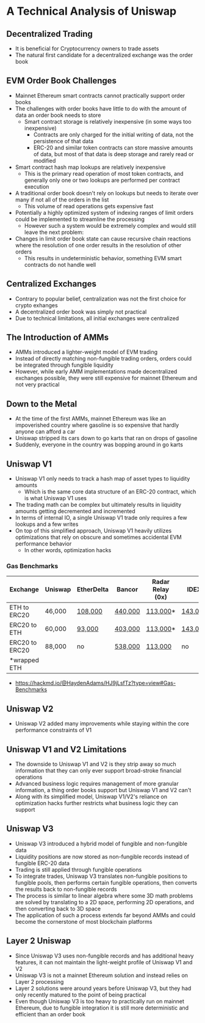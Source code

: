 # A Technical Analysis of Uniswap

## Decentralized Trading

* It is beneficial for Cryptocurrency owners to trade assets
* The natural first candidate for a decentralized exchange was the order book

## EVM Order Book Challenges

* Mainnet Ethereum smart contracts cannot practically support order books
* The challenges with order books have little to do with the amount of data an order book needs to store
  * Smart contract storage is relatively inexpensive (in some ways too inexpensive)
    * Contracts are only charged for the initial writing of data, not the persistence of that data
    * ERC-20 and similar token contracts can store massive amounts of data, but most of that data is deep storage and rarely read or modified
* Smart contract hash map lookups are relatively inexpensive
  * This is the primary read operation of most token contracts, and generally only one or two lookups are performed per contract execution
* A traditional order book doesn't rely on lookups but needs to iterate over many if not all of the orders in the list
  * This volume of read operations gets expensive fast
* Potentially a highly optimized system of indexing ranges of limit orders could be implemented to streamline the processing
  * However such a system would be extremely complex and would still leave the next problem:
* Changes in limit order book state can cause recursive chain reactions where the resolution of one order results in the resolution of other orders
  * This results in undeterministic behavior, something EVM smart contracts do not handle well

## Centralized Exchanges

* Contrary to popular belief, centralization was not the first choice for crypto exhanges
* A decentralized order book was simply not practical
* Due to technical limitations, all initial exchanges were centralized

## The Introduction of AMMs

* AMMs introduced a lighter-weight model of EVM trading
* Instead of directly matching non-fungible trading orders, orders could be integrated through fungible liquidity
* However, while early AMM implementations made decentralized exchanges possible, they were still expensive for mainnet Ethereum and not very practical

## Down to the Metal

* At the time of the first AMMs, mainnet Ethereum was like an impoverished country where gasoline is so expensive that hardly anyone can afford a car
* Uniswap stripped its cars down to go karts that ran on drops of gasoline
* Suddenly, everyone in the country was bopping around in go karts

## Uniswap V1

* Uniswap V1 only needs to track a hash map of asset types to liquidity amounts
  * Which is the same core data structure of an ERC-20 contract, which is what Uniswap V1 uses
* The trading math can be complex but ultimately results in liquidity amounts getting decremented and incremented
* In terms of internal IO, a single Uniswap V1 trade only requires a few lookups and a few writes
* On top of this simplified approach, Uniswap V1 heavily utilizes optimizations that rely on obscure and sometimes accidental EVM performance behavior
  * In other words, optimization hacks

### Gas Benchmarks

| Exchange       | Uniswap | EtherDelta                                                   | Bancor                                                       | Radar Relay (0x)                                             | IDEX                                                         | Airswap                                                      |
| -------------- | ------- | ------------------------------------------------------------ | ------------------------------------------------------------ | ------------------------------------------------------------ | ------------------------------------------------------------ | ------------------------------------------------------------ |
| ETH to ERC20   | 46,000  | [108,000](https://etherscan.io/tx/0xb0d4330872132a808381bc709069e233c6f69f0bd4c4a4b87e2d40142866a0c7) | [440,000](https://etherscan.io/tx/0x462a3ad9dd05ce18cb33412fde02ee8cfa782d69a9df85be97ac8216a5c8b422) | [113,000](https://etherscan.io/tx/0xe2ca9f47926e2b262cf9b060f735c5ebfda1a4edd55af236d95b274c75be5449)* | [143,000](https://etherscan.io/tx/0xe2ca9f47926e2b262cf9b060f735c5ebfda1a4edd55af236d95b274c75be5449) | [90,000](https://etherscan.io/tx/0xccc10f160bde7779a35cda22f5d67532d0a4beaf76c9296f3d645ff1edf424ec) |
| ERC20 to ETH   | 60,000  | [93,000](https://etherscan.io/tx/0xc06aeb2b6794271c978b2d41b16ba0e75f80f55ab9160b21212d0d4eb918f6e1) | [403,000](https://etherscan.io/tx/0x550961cbe81995c2300550b75654c75fb112fa5ba4a20ab7af1c02ed218af8e1) | [113,000](https://etherscan.io/tx/0xe2ca9f47926e2b262cf9b060f735c5ebfda1a4edd55af236d95b274c75be5449)* | [143,000](https://etherscan.io/tx/0xe2ca9f47926e2b262cf9b060f735c5ebfda1a4edd55af236d95b274c75be5449) | [120,000](https://etherscan.io/tx/0xf4576e9cd6a598b50e8dec2c248049fa5cdc40d5994d185da70447d671094734)* |
| ERC20 to ERC20 | 88,000  | no                                                           | [538,000](https://etherscan.io/tx/0x4f0595d122a2202022960d8c89773de206f4e4ab4da26336b68f1993691334b2) | [113,000](https://etherscan.io/tx/0xe2ca9f47926e2b262cf9b060f735c5ebfda1a4edd55af236d95b274c75be5449) | no                                                           | no                                                           |
| *wrapped ETH   |         |                                                              |                                                              |                                                              |                                                              |                                                              |

* https://hackmd.io/@HaydenAdams/HJ9jLsfTz?type=view#Gas-Benchmarks

## Uniswap V2

* Uniswap V2 added many improvements while staying within the core performance constraints of V1

## Uniswap V1 and V2 Limitations

* The downside to Uniswap V1 and V2 is they strip away so much information that they can only ever support broad-stroke financial operations
* Advanced business logic requires management of more granular information, a thing order books support but Uniswap V1 and V2 can't
* Along with its simplified model, Uniswap V1/V2's reliance on optimization hacks further restricts what business logic they can support

## Uniswap V3

* Uniswap V3 introduced a hybrid model of fungible and non-fungible data
* Liquidity positions are now stored as non-fungible records instead of fungible ERC-20 data
* Trading is still applied through fungible operations
* To integrate trades, Uniswap V3 translates non-fungible positions to fungible pools, then performs certain fungible operations, then converts the results back to non-fungible records
* The process is similar to linear algebra where some 3D math problems are solved by translating to a 2D space, performing 2D operations, and then converting back to 3D space
* The application of such a process extends far beyond AMMs and could become the cornerstone of most blockchain platforms

## Layer 2 Uniswap

* Since Uniswap V3 uses non-fungible records and has additional heavy features, it can not maintain the light-weight profile of Uniswap V1 and V2
* Uniswap V3 is not a mainnet Ethereum solution and instead relies on Layer 2 processing
* Layer 2 solutions were around years before Uniswap V3, but they had only recently matured to the point of being practical
* Even though Uniswap V3 is too heavy to practically run on mainnet Ethereum, due to fungible integration it is still more deterministic and efficient than an order book